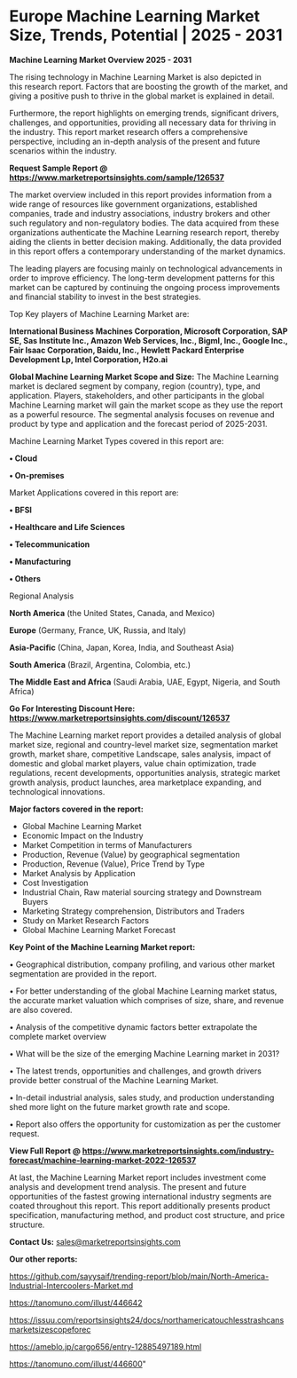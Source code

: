 # Europe Machine Learning Market Size, Trends, Potential | 2025 - 2031

<Strong> Machine Learning Market Overview 2025 - 2031</strong>

The rising technology in Machine Learning Market is also depicted in this research report. Factors that are boosting the growth of the market, and giving a positive push to thrive in the global market is explained in detail.

Furthermore, the report highlights on emerging trends, significant drivers, challenges, and opportunities, providing all necessary data for thriving in the industry. This report market research offers a comprehensive perspective, including an in-depth analysis of the present and future scenarios within the industry.

<strong>Request Sample Report @ <a href=https://www.marketreportsinsights.com/sample/126537>https://www.marketreportsinsights.com/sample/126537</a></strong>

The market overview included in this report provides information from a wide range of resources like government organizations, established companies, trade and industry associations, industry brokers and other such regulatory and non-regulatory bodies. The data acquired from these organizations authenticate the Machine Learning research report, thereby aiding the clients in better decision making. Additionally, the data provided in this report offers a contemporary understanding of the market dynamics.

The leading players are focusing mainly on technological advancements in order to improve efficiency. The long-term development patterns for this market can be captured by continuing the ongoing process improvements and financial stability to invest in the best strategies.

Top Key players of Machine Learning Market are:

<strong>International Business Machines Corporation, Microsoft Corporation, SAP SE, Sas Institute Inc., Amazon Web Services, Inc., Bigml, Inc., Google Inc., Fair Isaac Corporation, Baidu, Inc., Hewlett Packard Enterprise Development Lp, Intel Corporation, H2o.ai</strong>

<strong><b>Global Machine Learning Market Scope and Size:</b></strong>
The Machine Learning market is declared segment by company, region (country), type, and application. Players, stakeholders, and other participants in the global Machine Learning market will gain the market scope as they use the report as a powerful resource. The segmental analysis focuses on revenue and product by type and application and the forecast period of 2025-2031.

Machine Learning Market Types covered in this report are:

<strong>• Cloud

• On-premises</strong>

Market Applications covered in this report are:

<strong>• BFSI

• Healthcare and Life Sciences

• Telecommunication

• Manufacturing

• Others</strong> 

Regional Analysis

<strong>North America</strong> (the United States, Canada, and Mexico)

<strong>Europe</strong> (Germany, France, UK, Russia, and Italy)

<strong>Asia-Pacific</strong> (China, Japan, Korea, India, and Southeast Asia)

<strong>South America</strong> (Brazil, Argentina, Colombia, etc.)

<strong>The Middle East and Africa</strong> (Saudi Arabia, UAE, Egypt, Nigeria, and South Africa)

<strong>Go For Interesting Discount Here: <a href=https://www.marketreportsinsights.com/discount/126537>https://www.marketreportsinsights.com/discount/126537</a></strong>

The Machine Learning market report provides a detailed analysis of global market size, regional and country-level market size, segmentation market growth, market share, competitive Landscape, sales analysis, impact of domestic and global market players, value chain optimization, trade regulations, recent developments, opportunities analysis, strategic market growth analysis, product launches, area marketplace expanding, and technological innovations.

<strong><b>Major factors covered in the report:</b></strong>
<ul>
  <li>Global Machine Learning Market </li>
  <li>Economic Impact on the Industry</li>
  <li>Market Competition in terms of Manufacturers</li>
  <li>Production, Revenue (Value) by geographical segmentation</li>
  <li>Production, Revenue (Value), Price Trend by Type</li>
  <li>Market Analysis by Application</li>
  <li>Cost Investigation</li>
  <li>Industrial Chain, Raw material sourcing strategy and Downstream Buyers</li>
  <li>Marketing Strategy comprehension, Distributors and Traders</li>
  <li>Study on Market Research Factors</li>
  <li>Global Machine Learning Market Forecast</li>
</ul>

<strong><b>Key Point of the Machine Learning Market report:</b></strong>

• Geographical distribution, company profiling, and various other market segmentation are provided in the report.

• For better understanding of the global Machine Learning market status, the accurate market valuation which comprises of size, share, and revenue are also covered.

• Analysis of the competitive dynamic factors better extrapolate the complete market overview

• What will be the size of the emerging Machine Learning market in 2031?

• The latest trends, opportunities and challenges, and growth drivers provide better construal of the Machine Learning Market.

• In-detail industrial analysis, sales study, and production understanding shed more light on the future market growth rate and scope.

• Report also offers the opportunity for customization as per the customer request.

<strong><b>View Full Report @ <a href=https://www.marketreportsinsights.com/industry-forecast/machine-learning-market-2022-126537>https://www.marketreportsinsights.com/industry-forecast/machine-learning-market-2022-126537</a></b></strong>


At last, the Machine Learning Market report includes investment come analysis and development trend analysis. The present and future opportunities of the fastest growing international industry segments are coated throughout this report. This report additionally presents product specification, manufacturing method, and product cost structure, and price structure.

<strong>Contact Us:</strong>
sales@marketreportsinsights.com

<strong>Our other reports:</strong>

<a href=https://github.com/sayysaif/trending-report/blob/main/North-America-Industrial-Intercoolers-Market.md>https://github.com/sayysaif/trending-report/blob/main/North-America-Industrial-Intercoolers-Market.md</a>

<a href=https://tanomuno.com/illust/446642>https://tanomuno.com/illust/446642</a>

<a href=https://issuu.com/reportsinsights24/docs/northamericatouchlesstrashcansmarketsizescopeforec>https://issuu.com/reportsinsights24/docs/northamericatouchlesstrashcansmarketsizescopeforec</a>

<a href=https://ameblo.jp/cargo656/entry-12885497189.html>https://ameblo.jp/cargo656/entry-12885497189.html</a>

<a href=https://tanomuno.com/illust/446600>https://tanomuno.com/illust/446600</a>"
